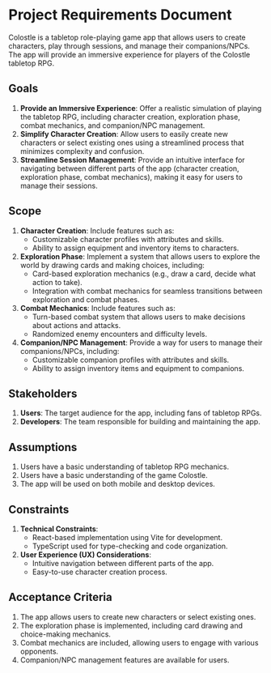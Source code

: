# Project Requirements Document

Colostle is a tabletop role-playing game app that allows users to create characters, play through sessions, and manage their companions/NPCs. The app will provide an immersive experience for players of the Colostle tabletop RPG.

## Goals

1. **Provide an Immersive Experience**: Offer a realistic simulation of playing the tabletop RPG, including character creation, exploration phase, combat mechanics, and companion/NPC management.
2. **Simplify Character Creation**: Allow users to easily create new characters or select existing ones using a streamlined process that minimizes complexity and confusion.
3. **Streamline Session Management**: Provide an intuitive interface for navigating between different parts of the app (character creation, exploration phase, combat mechanics), making it easy for users to manage their sessions.

## Scope

1. **Character Creation**: Include features such as:
   - Customizable character profiles with attributes and skills.
   - Ability to assign equipment and inventory items to characters.
2. **Exploration Phase**: Implement a system that allows users to explore the world by drawing cards and making choices, including:
   - Card-based exploration mechanics (e.g., draw a card, decide what action to take).
   - Integration with combat mechanics for seamless transitions between exploration and combat phases.
3. **Combat Mechanics**: Include features such as:
   - Turn-based combat system that allows users to make decisions about actions and attacks.
   - Randomized enemy encounters and difficulty levels.
4. **Companion/NPC Management**: Provide a way for users to manage their companions/NPCs, including:
   - Customizable companion profiles with attributes and skills.
   - Ability to assign inventory items and equipment to companions.

## Stakeholders

1. **Users**: The target audience for the app, including fans of tabletop RPGs.
2. **Developers**: The team responsible for building and maintaining the app.

## Assumptions

1. Users have a basic understanding of tabletop RPG mechanics.
2. Users have a basic understanding of the game Colostle.
3. The app will be used on both mobile and desktop devices.

## Constraints

1. **Technical Constraints**:
   - React-based implementation using Vite for development.
   - TypeScript used for type-checking and code organization.
2. **User Experience (UX) Considerations**:
   - Intuitive navigation between different parts of the app.
   - Easy-to-use character creation process.

## Acceptance Criteria

1. The app allows users to create new characters or select existing ones.
2. The exploration phase is implemented, including card drawing and choice-making mechanics.
3. Combat mechanics are included, allowing users to engage with various opponents.
4. Companion/NPC management features are available for users.
